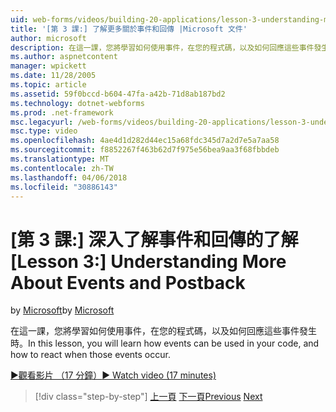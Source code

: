 ```yaml
---
uid: web-forms/videos/building-20-applications/lesson-3-understanding-more-about-events-and-postback
title: '[第 3 課:] 了解更多關於事件和回傳 |Microsoft 文件'
author: microsoft
description: 在這一課，您將學習如何使用事件，在您的程式碼，以及如何回應這些事件發生時。
ms.author: aspnetcontent
manager: wpickett
ms.date: 11/28/2005
ms.topic: article
ms.assetid: 59f0bccd-b604-47fa-a42b-71d8ab187bd2
ms.technology: dotnet-webforms
ms.prod: .net-framework
msc.legacyurl: /web-forms/videos/building-20-applications/lesson-3-understanding-more-about-events-and-postback
msc.type: video
ms.openlocfilehash: 4ae4d1d282d44ec15a68fdc345d7a2d7e5a7aa58
ms.sourcegitcommit: f8852267f463b62d7f975e56bea9aa3f68fbbdeb
ms.translationtype: MT
ms.contentlocale: zh-TW
ms.lasthandoff: 04/06/2018
ms.locfileid: "30886143"
---
```

<a name="lesson-3--understanding-more-about-events-and-postback"></a><span data-ttu-id="6ef29-103">[第 3 課:] 深入了解事件和回傳的了解</span><span class="sxs-lookup"><span data-stu-id="6ef29-103">[Lesson 3:]  Understanding More About Events and Postback</span></span>
====================
<span data-ttu-id="6ef29-104">by [Microsoft](https://github.com/microsoft)</span><span class="sxs-lookup"><span data-stu-id="6ef29-104">by [Microsoft](https://github.com/microsoft)</span></span>

<span data-ttu-id="6ef29-105">在這一課，您將學習如何使用事件，在您的程式碼，以及如何回應這些事件發生時。</span><span class="sxs-lookup"><span data-stu-id="6ef29-105">In this lesson, you will learn how events can be used in your code, and how to react when those events occur.</span></span>

[<span data-ttu-id="6ef29-106">&#9654;觀看影片 （17 分鐘）</span><span class="sxs-lookup"><span data-stu-id="6ef29-106">&#9654; Watch video (17 minutes)</span></span>](https://channel9.msdn.com/Blogs/ASP-NET-Site-Videos/lesson-3-understanding-more-about-events-and-postback)

> [!div class="step-by-step"]
> <span data-ttu-id="6ef29-107">[上一頁](lesson-2-creating-a-web-forms-user-interface.md)
> [下一頁](lesson-4-understanding-web-application-state.md)</span><span class="sxs-lookup"><span data-stu-id="6ef29-107">[Previous](lesson-2-creating-a-web-forms-user-interface.md)
[Next](lesson-4-understanding-web-application-state.md)</span></span>

